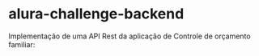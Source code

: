 # alura-challenge-backend
Implementação de uma API Rest da aplicação de Controle de orçamento familiar:

